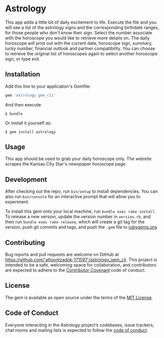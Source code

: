 # Astrology

This app adds a little bit of daily excitement to life.
Execute the file and you will see a list of the astrology signs and the corresponding birthdate ranges, for those people who don't know their sign.
Select the number associate with the horoscope you would like to retrieve more details on.
The daily horoscope will print out with the current date, horoscope sign, summary, lucky number, financial outlook and partner compatibility.
You can choose to retrieve the original list of horoscopes again to select another horoscope sign, or type exit.


## Installation

Add this line to your application's Gemfile:

```ruby
gem 'astrology_gem_cli'
```

And then execute:

    $ bundle

Or install it yourself as:

    $ gem install astrology

## Usage

This app should be used to grab your daily horoscope only.
The website scrapes the Kansas City Star's newspaper horoscope page.

## Development

After checking out the repo, run `bin/setup` to install dependencies. You can also run `bin/console` for an interactive prompt that will allow you to experiment.

To install this gem onto your local machine, run `bundle exec rake install`. To release a new version, update the version number in `version.rb`, and then run `bundle exec rake release`, which will create a git tag for the version, push git commits and tags, and push the `.gem` file to [rubygems.org](https://rubygems.org).

## Contributing

Bug reports and pull requests are welcome on GitHub at https://github.com/'allisontzadok-171597'/astrology_gem_cli. This project is intended to be a safe, welcoming space for collaboration, and contributors are expected to adhere to the [Contributor Covenant](http://contributor-covenant.org) code of conduct.

## License

The gem is available as open source under the terms of the [MIT License](https://opensource.org/licenses/MIT).

## Code of Conduct

Everyone interacting in the Astrology project’s codebases, issue trackers, chat rooms and mailing lists is expected to follow the [code of conduct](https://github.com/'allisontzadok-171597'/astrology_gem_cli/blob/master/CODE_OF_CONDUCT.md).
